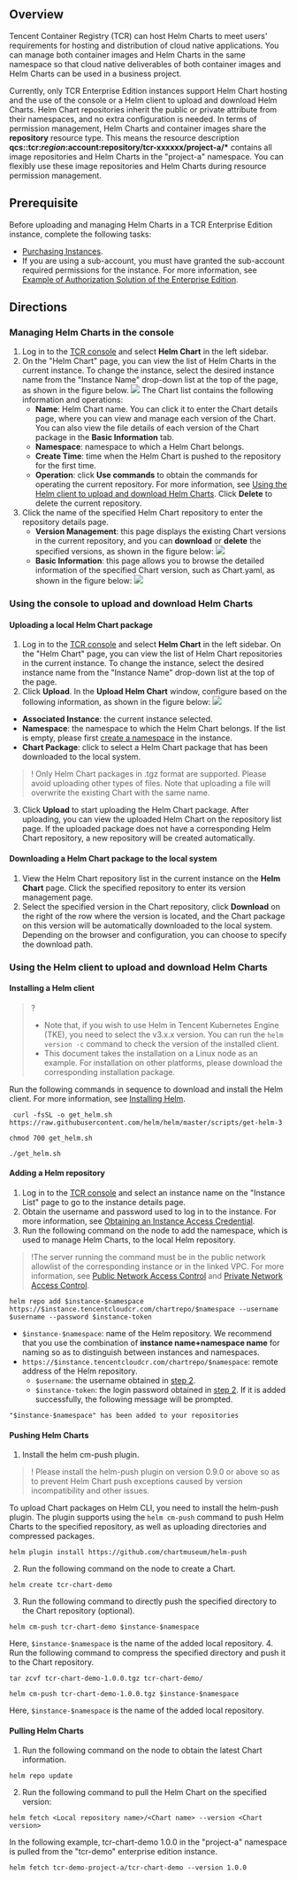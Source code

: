 ## Overview
Tencent Container Registry (TCR) can host Helm Charts to meet users' requirements for hosting and distribution of cloud native applications. You can manage both container images and Helm Charts in the same namespace so that cloud native deliverables of both container images and Helm Charts can be used in a business project.

Currently, only TCR Enterprise Edition instances support Helm Chart hosting and the use of the console or a Helm client to upload and download Helm Charts. Helm Chart repositories inherit the public or private attribute from their namespaces, and no extra configuration is needed. In terms of permission management, Helm Charts and container images share the **repository** resource type. This means the resource description <b> qcs::tcr:$region:$account:repository/tcr-xxxxxx/project-a/*</b> contains all image repositories and Helm Charts in the "project-a" namespace. You can flexibly use these image repositories and Helm Charts during resource permission management. 


## Prerequisite
Before uploading and managing Helm Charts in a TCR Enterprise Edition instance, complete the following tasks:
- [Purchasing Instances](https://intl.cloud.tencent.com/document/product/1051/39088).
- If you are using a sub-account, you must have granted the sub-account required permissions for the instance. For more information, see [Example of Authorization Solution of the Enterprise Edition](https://intl.cloud.tencent.com/document/product/1051/37248).

## Directions
### Managing Helm Charts in the console
1. Log in to the [TCR console](https://console.cloud.tencent.com/tcr) and select **Helm Chart** in the left sidebar.
2. On the "Helm Chart" page, you can view the list of Helm Charts in the current instance. To change the instance, select the desired instance name from the "Instance Name" drop-down list at the top of the page, as shown in the figure below.
   ![](https://main.qcloudimg.com/raw/9661ec41a9092b123498fee4a42c9685.png)
   The Chart list contains the following information and operations:
   - **Name**: Helm Chart name. You can click it to enter the Chart details page, where you can view and manage each version of the Chart. You can also view the file details of each version of the Chart package in the **Basic Information** tab.
   - **Namespace**: namespace to which a Helm Chart belongs.
   - **Create Time**: time when the Helm Chart is pushed to the repository for the first time.
   - **Operation**: click **Use commands** to obtain the commands for operating the current repository. For more information, see [Using the Helm client to upload and download Helm Charts](https://intl.cloud.tencent.com/document/product/1051/35493). Click **Delete** to delete the current repository.
3. Click the name of the specified Helm Chart repository to enter the repository details page.
	- **Version Management**: this page displays the existing Chart versions in the current repository, and you can **download** or **delete** the specified versions, as shown in the figure below:
	![](https://main.qcloudimg.com/raw/bfdcb7b09f1e7e575b10f110c5b54b4b.png)
	- **Basic Information**: this page allows you to browse the detailed information of the specified Chart version, such as Chart.yaml, as shown in the figure below:
	![](https://staticintl.cloudcachetci.com/yehe/backend-news/NcKf494_%E4%BC%81%E4%B8%9A%E5%BE%AE%E4%BF%A1%E6%88%AA%E5%9B%BE_20230323100700.png)

### Using the console to upload and download Helm Charts
#### Uploading a local Helm Chart package
1. Log in to the [TCR console](https://console.cloud.tencent.com/tcr) and select **Helm Chart** in the left sidebar.
On the "Helm Chart" page, you can view the list of Helm Chart repositories in the current instance. To change the instance, select the desired instance name from the "Instance Name" drop-down list at the top of the page.
2. Click **Upload**. In the **Upload Helm Chart** window, configure based on the following information, as shown in the figure below:
![](https://main.qcloudimg.com/raw/411575f7b551915ca182c439921f9df3.png)
 - **Associated Instance**: the current instance selected.
 - **Namespace**: the namespace to which the Helm Chart belongs. If the list is empty, please first [create a namespace](https://intl.cloud.tencent.com/document/product/1051/35487) in the instance.
 - **Chart Package**: click to select a Helm Chart package that has been downloaded to the local system.
>! Only Helm Chart packages in .tgz format are supported. Please avoid uploading other types of files. Note that uploading a file will overwrite the existing Chart with the same name.
>
3. Click **Upload** to start uploading the Helm Chart package. After uploading, you can view the uploaded Helm Chart on the repository list page. If the uploaded package does not have a corresponding Helm Chart repository, a new repository will be created automatically.

#### Downloading a Helm Chart package to the local system
1. View the Helm Chart repository list in the current instance on the **Helm Chart** page. Click the specified repository to enter its version management page.
2. Select the specified version in the Chart repository, click **Download** on the right of the row where the version is located, and the Chart package on this version will be automatically downloaded to the local system. Depending on the browser and configuration, you can choose to specify the download path.


### Using the Helm client to upload and download Helm Charts
#### Installing a Helm client
>?
>- Note that, if you wish to use Helm in Tencent Kubernetes Engine (TKE), you need to select the v3.x.x version. You can run the `helm version -c` command to check the version of the installed client.
>- This document takes the installation on a Linux node as an example. For installation on other platforms, please download the corresponding installation package. 
>
Run the following commands in sequence to download and install the Helm client. For more information, see [Installing Helm](https://helm.sh/docs/intro/install/).
```
 curl -fsSL -o get_helm.sh https://raw.githubusercontent.com/helm/helm/master/scripts/get-helm-3
```
```
chmod 700 get_helm.sh
```
```
./get_helm.sh
```

#### Adding a Helm repository
1. Log in to the [TCR console](https://console.cloud.tencent.com/tcr) and select an instance name on the "Instance List" page to go to the instance details page.
2. [](id:Step2)Obtain the username and password used to log in to the instance. For more information, see [Obtaining an Instance Access Credential](https://intl.cloud.tencent.com/document/product/1051/37253).
3. Run the following command on the node to add the namespace, which is used to manage Helm Charts, to the local Helm repository.
>!The server running the command must be in the public network allowlist of the corresponding instance or in the linked VPC. For more information, see [Public Network Access Control](https://intl.cloud.tencent.com/document/product/1051/35491) and [Private Network Access Control](https://intl.cloud.tencent.com/document/product/1051/35492).
>
```
helm repo add $instance-$namespace https://$instance.tencentcloudcr.com/chartrepo/$namespace --username $username --password $instance-token
```
 - `$instance-$namespace`: name of the Helm repository. We recommend that you use the combination of **instance name+namespace name** for naming so as to distinguish between instances and namespaces.
 - `https://$instance.tencentcloudcr.com/chartrepo/$namespace`: remote address of the Helm repository.
    - `$username`: the username obtained in [step 2](#Step2).
    - `$instance-token`: the login password obtained in [step 2](#Step2).
    If it is added successfully, the following message will be prompted.
```
"$instance-$namespace" has been added to your repositories
```

#### Pushing Helm Charts
1. Install the helm cm-push plugin.
>! Please install the helm-push plugin on version 0.9.0 or above so as to prevent Helm Chart push exceptions caused by version incompatibility and other issues.
>
To upload Chart packages on Helm CLI, you need to install the helm-push plugin. The plugin supports using the `helm cm-push` command to push Helm Charts to the specified repository, as well as uploading directories and compressed packages.
```
helm plugin install https://github.com/chartmuseum/helm-push
```
2. Run the following command on the node to create a Chart.
```
helm create tcr-chart-demo
```
3. Run the following command to directly push the specified directory to the Chart repository (optional).
```
helm cm-push tcr-chart-demo $instance-$namespace
```
Here, `$instance-$namespace` is the name of the added local repository.
4. Run the following command to compress the specified directory and push it to the Chart repository.
```shell
tar zcvf tcr-chart-demo-1.0.0.tgz tcr-chart-demo/
```
```
helm cm-push tcr-chart-demo-1.0.0.tgz $instance-$namespace
```
Here, `$instance-$namespace` is the name of the added local repository.


#### Pulling Helm Charts
1. Run the following command on the node to obtain the latest Chart information.
```
helm repo update
```
2. Run the following command to pull the Helm Chart on the specified version:
```
helm fetch <Local repository name>/<Chart name> --version <Chart version>
```
In the following example, tcr-chart-demo 1.0.0 in the "project-a" namespace is pulled from the "tcr-demo" enterprise edition instance.
```
helm fetch tcr-demo-project-a/tcr-chart-demo --version 1.0.0
```
